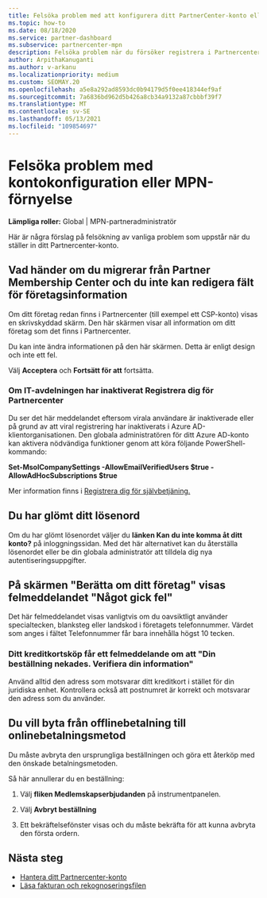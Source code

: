 ```yaml
---
title: Felsöka problem med att konfigurera ditt PartnerCenter-konto eller MPN-förnyelse
ms.topic: how-to
ms.date: 08/18/2020
ms.service: partner-dashboard
ms.subservice: partnercenter-mpn
description: Felsöka problem när du försöker registrera i Partnercenter. Svar på problem med betalningsmetoder, att glömma lösenord med mera.
author: ArpithaKanuganti
ms.author: v-arkanu
ms.localizationpriority: medium
ms.custom: SEOMAY.20
ms.openlocfilehash: a5e8a292ad8593dc0b94179d5f0ee418344ef9af
ms.sourcegitcommit: 7a6836bd962d5b426a8cb34a9132a87cbbbf39f7
ms.translationtype: MT
ms.contentlocale: sv-SE
ms.lasthandoff: 05/13/2021
ms.locfileid: "109854697"
---
```

# <a name="troubleshoot-account-setup-or-mpn-renewal-issues"></a>Felsöka problem med kontokonfiguration eller MPN-förnyelse

**Lämpliga roller:** Global | MPN-partneradministratör
 
Här är några förslag på felsökning av vanliga problem som uppstår när du ställer in ditt Partnercenter-konto.

## <a name="what-happens-if-you-are-migrating-from-partner-membership-center-and-you-cant-edit-any-company-information-fields"></a>Vad händer om du migrerar från Partner Membership Center och du inte kan redigera fält för företagsinformation

Om ditt företag redan finns i Partnercenter (till exempel ett CSP-konto) visas en skrivskyddad skärm. Den här skärmen visar all information om ditt företag som det finns i Partnercenter.

Du kan inte ändra informationen på den här skärmen. Detta är enligt design och inte ett fel.

Välj **Acceptera** och **Fortsätt för att** fortsätta.


### <a name="if-the-it-department-has-turned-off-sign-up-for-partner-center"></a>Om IT-avdelningen har inaktiverat **Registrera dig för Partnercenter**

Du ser det här meddelandet eftersom virala användare är inaktiverade eller på grund av att viral registrering har inaktiverats i Azure AD-klientorganisationen. Den globala administratören för ditt Azure AD-konto kan aktivera nödvändiga funktioner genom att köra följande PowerShell-kommando:

**Set-MsolCompanySettings -AllowEmailVerifiedUsers $true -AllowAdHocSubscriptions $true**

Mer information finns i [Registrera dig för självbetjäning.](/azure/active-directory/users-groups-roles/directory-self-service-signup)

## <a name="you-forgot-your-password"></a>Du har glömt ditt lösenord

Om du har glömt lösenordet väljer du **länken Kan du inte komma åt ditt konto?** på inloggningssidan. Med det här alternativet kan du återställa lösenordet eller be din globala administratör att tilldela dig nya autentiseringsuppgifter.

## <a name="on-the-tell-us-about-your-company-screen-you-receive-a-something-went-wrong-error"></a>På skärmen "Berätta om ditt företag" visas felmeddelandet "Något gick fel"

Det här felmeddelandet visas vanligtvis om du oavsiktligt använder specialtecken, blanksteg eller landskod i företagets telefonnummer. Värdet som anges i fältet Telefonnummer får bara innehålla högst 10 tecken.


### <a name="your-credit-card-purchase-is-receiving-an-error-message-stating-that-your-order-was-declined-please-verify-your-information"></a>Ditt kreditkortsköp får ett felmeddelande om att "Din beställning nekades. Verifiera din information"


Använd alltid den adress som motsvarar ditt kreditkort i stället för din juridiska enhet. Kontrollera också att postnumret är korrekt och motsvarar den adress som du använder.

## <a name="you-want-to-switch-from-offline-payment-to-online-payment-method"></a>Du vill byta från offlinebetalning till onlinebetalningsmetod 

Du måste avbryta den ursprungliga beställningen och göra ett återköp med den önskade betalningsmetoden.

Så här annullerar du en beställning:

1. Välj **fliken Medlemskapserbjudanden** på instrumentpanelen.

2. Välj **Avbryt beställning**

3. Ett bekräftelsefönster visas och du måste bekräfta för att kunna avbryta den första ordern.

## <a name="next-steps"></a>Nästa steg

- [Hantera ditt Partnercenter-konto](partner-center-account-setup.md)
- [Läsa fakturan och rekognoseringsfilen](read-your-bill.md)
